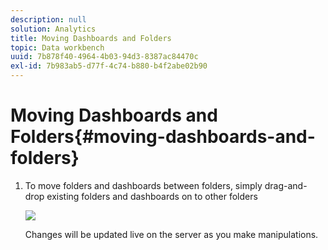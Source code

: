 ```yaml
---
description: null
solution: Analytics
title: Moving Dashboards and Folders
topic: Data workbench
uuid: 7b878f40-4964-4b03-94d3-8387ac84470c
exl-id: 7b983ab5-d77f-4c74-b880-b4f2abe02b90
---
```

# Moving Dashboards and Folders{#moving-dashboards-and-folders}

1. To move folders and dashboards between folders, simply drag-and-drop existing folders and dashboards on to other folders

   ![](assets/move_folder.png)

   Changes will be updated live on the server as you make manipulations.
